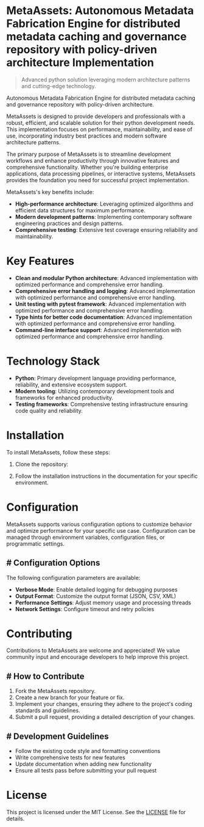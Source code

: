 <!-- fallback_MetaAssets_20250803190743_35008 -->

# MetaAssets: Autonomous Metadata Fabrication Engine for distributed metadata caching and governance repository with policy-driven architecture Implementation
> Advanced python solution leveraging modern architecture patterns and cutting-edge technology.

Autonomous Metadata Fabrication Engine for distributed metadata caching and governance repository with policy-driven architecture.

MetaAssets is designed to provide developers and professionals with a robust, efficient, and scalable solution for their python development needs. This implementation focuses on performance, maintainability, and ease of use, incorporating industry best practices and modern software architecture patterns.

The primary purpose of MetaAssets is to streamline development workflows and enhance productivity through innovative features and comprehensive functionality. Whether you're building enterprise applications, data processing pipelines, or interactive systems, MetaAssets provides the foundation you need for successful project implementation.

MetaAssets's key benefits include:

* **High-performance architecture**: Leveraging optimized algorithms and efficient data structures for maximum performance.
* **Modern development patterns**: Implementing contemporary software engineering practices and design patterns.
* **Comprehensive testing**: Extensive test coverage ensuring reliability and maintainability.

# Key Features

* **Clean and modular Python architecture**: Advanced implementation with optimized performance and comprehensive error handling.
* **Comprehensive error handling and logging**: Advanced implementation with optimized performance and comprehensive error handling.
* **Unit testing with pytest framework**: Advanced implementation with optimized performance and comprehensive error handling.
* **Type hints for better code documentation**: Advanced implementation with optimized performance and comprehensive error handling.
* **Command-line interface support**: Advanced implementation with optimized performance and comprehensive error handling.

# Technology Stack

* **Python**: Primary development language providing performance, reliability, and extensive ecosystem support.
* **Modern tooling**: Utilizing contemporary development tools and frameworks for enhanced productivity.
* **Testing frameworks**: Comprehensive testing infrastructure ensuring code quality and reliability.

# Installation

To install MetaAssets, follow these steps:

1. Clone the repository:


2. Follow the installation instructions in the documentation for your specific environment.

# Configuration

MetaAssets supports various configuration options to customize behavior and optimize performance for your specific use case. Configuration can be managed through environment variables, configuration files, or programmatic settings.

## # Configuration Options

The following configuration parameters are available:

* **Verbose Mode**: Enable detailed logging for debugging purposes
* **Output Format**: Customize the output format (JSON, CSV, XML)
* **Performance Settings**: Adjust memory usage and processing threads
* **Network Settings**: Configure timeout and retry policies

# Contributing

Contributions to MetaAssets are welcome and appreciated! We value community input and encourage developers to help improve this project.

## # How to Contribute

1. Fork the MetaAssets repository.
2. Create a new branch for your feature or fix.
3. Implement your changes, ensuring they adhere to the project's coding standards and guidelines.
4. Submit a pull request, providing a detailed description of your changes.

## # Development Guidelines

* Follow the existing code style and formatting conventions
* Write comprehensive tests for new features
* Update documentation when adding new functionality
* Ensure all tests pass before submitting your pull request

# License

This project is licensed under the MIT License. See the [LICENSE](https://github.com/xgek/MetaAssets/blob/main/LICENSE) file for details.
